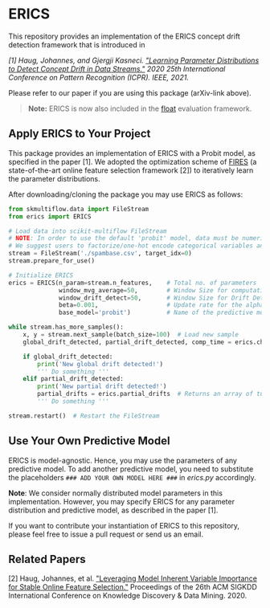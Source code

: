 # ERICS
This repository provides an implementation of the ERICS concept drift detection framework that is introduced in

*[1] Haug, Johannes, and Gjergji Kasneci. ["Learning Parameter Distributions to Detect Concept Drift in Data Streams."](https://arxiv.org/abs/2010.09388) 2020 25th International Conference on Pattern Recognition (ICPR). IEEE, 2021.*

Please refer to our paper if you are using this package (arXiv-link above).

>**Note:** ERICS is now also included in the [float](https://github.com/haugjo/float) evaluation framework.

## Apply ERICS to Your Project
This package provides an implementation of ERICS with a Probit model, as specified in the paper [1].
We adopted the optimization scheme of [FIRES](https://github.com/haugjo/fires) (a state-of-the-art online feature selection framework [2])
to iteratively learn the parameter distributions.

After downloading/cloning the package you may use ERICS as follows:

```python
from skmultiflow.data import FileStream
from erics import ERICS

# Load data into scikit-multiflow FileStream
# NOTE: In order to use the default 'probit' model, data must be numeric.
# We suggest users to factorize/one-hot encode categorical variables and to normalize continuous ones.
stream = FileStream('./spambase.csv', target_idx=0)  
stream.prepare_for_use()

# Initialize ERICS
erics = ERICS(n_param=stream.n_features,    # Total no. of parameters
              window_mvg_average=50,        # Window Size for computation of moving average (i.e. M-parameter in the paper)
              window_drift_detect=50,       # Window Size for Drift Detection (i.e. W-parameter in the paper)
              beta=0.001,                   # Update rate for the alpha-threshold
              base_model='probit')          # Name of the predictive model (whose parameters we investigate)

while stream.has_more_samples():
    x, y = stream.next_sample(batch_size=100)  # Load new sample
    global_drift_detected, partial_drift_detected, comp_time = erics.check_drift(x, y)  # Detect global/partial concept drift

    if global_drift_detected:
        print('New global drift detected!')
        ''' Do something '''
    elif partial_drift_detected:
        print('New partial drift detected!')
        partial_drifts = erics.partial_drifts  # Returns an array of tuples: (time step, feature index)
        ''' Do something '''

stream.restart()  # Restart the FileStream
```

## Use Your Own Predictive Model
ERICS is model-agnostic. Hence, you may use the parameters of any predictive model.
To add another predictive model, you need to substitute the placeholders ``### ADD YOUR OWN MODEL HERE ###`` in *erics.py* accordingly.

**Note**: We consider normally distributed model parameters in this implementation. 
However, you may specify ERICS for any parameter distribution and predictive model, as described in the paper [1].

If you want to contribute your instantiation of ERICS to this repository, please feel free to issue a pull request or send us an email.

## Related Papers
[2] Haug, Johannes, et al. ["Leveraging Model Inherent Variable Importance for Stable Online Feature Selection."](https://dl.acm.org/doi/abs/10.1145/3394486.3403200) Proceedings of the 26th ACM SIGKDD International Conference on Knowledge Discovery & Data Mining. 2020.
